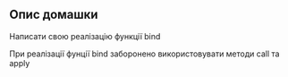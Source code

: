 ## Опис домашки

Написати свою реалізацію функції bind

При реалізації фунції bind заборонено використовувати методи call та apply